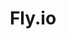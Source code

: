 ---
blog: https://fly.io/articles/
facebook: https://www.facebook.com/flydotio
git: https://github.com/superfly
images:
- flyio-icon.svg
- flyio-ar21.svg
logohandle: flyio
sort: flyio
title: Fly.io
twitter: https://x.com/flydotio
website: https://fly.io/
---
